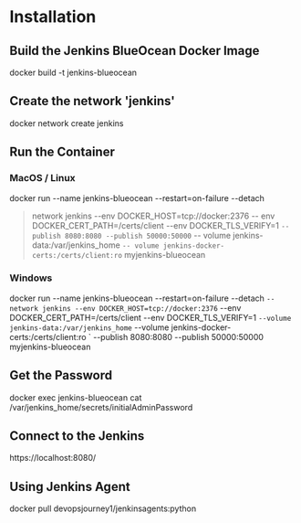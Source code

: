 
# Installation
## Build the Jenkins BlueOcean Docker Image
docker build -t jenkins-blueocean

## Create the network 'jenkins'
docker network create jenkins


## Run the Container
### MacOS / Linux
docker run --name jenkins-blueocean --restart=on-failure --detach
  > network jenkins --env DOCKER_HOST=tcp://docker:2376 
  -- env DOCKER_CERT_PATH=/certs/client --env DOCKER_TLS_VERIFY=1 `
  -- publish 8080:8080 --publish 50000:50000 `
  -- volume jenkins-data:/var/jenkins_home `
  -- volume jenkins-docker-certs:/certs/client:ro `
  myjenkins-blueocean

### Windows
docker run --name jenkins-blueocean --restart=on-failure --detach `
  --network jenkins --env DOCKER_HOST=tcp://docker:2376 `
  --env DOCKER_CERT_PATH=/certs/client --env DOCKER_TLS_VERIFY=1 `
  --volume jenkins-data:/var/jenkins_home `
  --volume jenkins-docker-certs:/certs/client:ro `
  --publish 8080:8080 --publish 50000:50000 myjenkins-blueocean


## Get the Password
docker exec jenkins-blueocean cat /var/jenkins_home/secrets/initialAdminPassword


## Connect to the Jenkins
https://localhost:8080/

## Using Jenkins Agent
docker pull devopsjourney1/jenkinsagents:python

